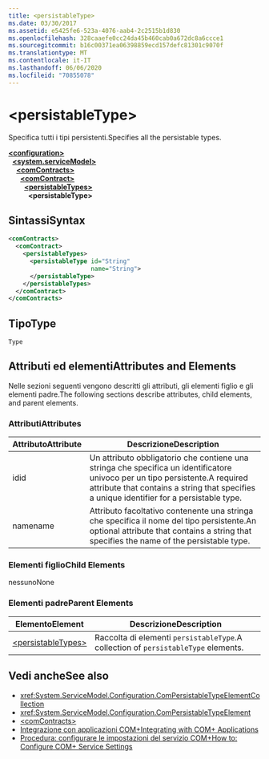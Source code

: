 ```yaml
---
title: <persistableType>
ms.date: 03/30/2017
ms.assetid: e5425fe6-523a-4076-aab4-2c2515b1d830
ms.openlocfilehash: 328caaefe0cc24da45b460cab0a672dc8a6ccce1
ms.sourcegitcommit: b16c00371ea06398859ecd157defc81301c9070f
ms.translationtype: MT
ms.contentlocale: it-IT
ms.lasthandoff: 06/06/2020
ms.locfileid: "70855078"
---
```

# \<persistableType>
<span data-ttu-id="7e756-101">Specifica tutti i tipi persistenti.</span><span class="sxs-lookup"><span data-stu-id="7e756-101">Specifies all the persistable types.</span></span>  
  
[**\<configuration>**](../configuration-element.md)\
&nbsp;&nbsp;[**\<system.serviceModel>**](system-servicemodel.md)\
&nbsp;&nbsp;&nbsp;&nbsp;[**\<comContracts>**](comcontracts.md)\
&nbsp;&nbsp;&nbsp;&nbsp;&nbsp;&nbsp;[**\<comContract>**](comcontract.md)\
&nbsp;&nbsp;&nbsp;&nbsp;&nbsp;&nbsp;&nbsp;&nbsp;[**\<persistableTypes>**](persistabletypes.md)\
&nbsp;&nbsp;&nbsp;&nbsp;&nbsp;&nbsp;&nbsp;&nbsp;&nbsp;&nbsp;**\<persistableType>**  
  
## <a name="syntax"></a><span data-ttu-id="7e756-102">Sintassi</span><span class="sxs-lookup"><span data-stu-id="7e756-102">Syntax</span></span>  
  
```xml  
<comContracts>
  <comContract>
    <persistableTypes>
      <persistableType id="String"
                       name="String">
      </persistableType>
    </persistableTypes>
  </comContract>
</comContracts>
```  
  
## <a name="type"></a><span data-ttu-id="7e756-103">Tipo</span><span class="sxs-lookup"><span data-stu-id="7e756-103">Type</span></span>  
 `Type`  
  
## <a name="attributes-and-elements"></a><span data-ttu-id="7e756-104">Attributi ed elementi</span><span class="sxs-lookup"><span data-stu-id="7e756-104">Attributes and Elements</span></span>  
 <span data-ttu-id="7e756-105">Nelle sezioni seguenti vengono descritti gli attributi, gli elementi figlio e gli elementi padre.</span><span class="sxs-lookup"><span data-stu-id="7e756-105">The following sections describe attributes, child elements, and parent elements.</span></span>  
  
### <a name="attributes"></a><span data-ttu-id="7e756-106">Attributi</span><span class="sxs-lookup"><span data-stu-id="7e756-106">Attributes</span></span>  
  
|<span data-ttu-id="7e756-107">Attributo</span><span class="sxs-lookup"><span data-stu-id="7e756-107">Attribute</span></span>|<span data-ttu-id="7e756-108">Descrizione</span><span class="sxs-lookup"><span data-stu-id="7e756-108">Description</span></span>|  
|---------------|-----------------|  
|<span data-ttu-id="7e756-109">id</span><span class="sxs-lookup"><span data-stu-id="7e756-109">id</span></span>|<span data-ttu-id="7e756-110">Un attributo obbligatorio che contiene una stringa che specifica un identificatore univoco per un tipo persistente.</span><span class="sxs-lookup"><span data-stu-id="7e756-110">A required attribute that contains a string that specifies a unique identifier for a persistable type.</span></span>|  
|<span data-ttu-id="7e756-111">name</span><span class="sxs-lookup"><span data-stu-id="7e756-111">name</span></span>|<span data-ttu-id="7e756-112">Attributo facoltativo contenente una stringa che specifica il nome del tipo persistente.</span><span class="sxs-lookup"><span data-stu-id="7e756-112">An optional attribute that contains a string that specifies the name of the persistable type.</span></span>|  
  
### <a name="child-elements"></a><span data-ttu-id="7e756-113">Elementi figlio</span><span class="sxs-lookup"><span data-stu-id="7e756-113">Child Elements</span></span>  
 <span data-ttu-id="7e756-114">nessuno</span><span class="sxs-lookup"><span data-stu-id="7e756-114">None</span></span>  
  
### <a name="parent-elements"></a><span data-ttu-id="7e756-115">Elementi padre</span><span class="sxs-lookup"><span data-stu-id="7e756-115">Parent Elements</span></span>  
  
|<span data-ttu-id="7e756-116">Elemento</span><span class="sxs-lookup"><span data-stu-id="7e756-116">Element</span></span>|<span data-ttu-id="7e756-117">Descrizione</span><span class="sxs-lookup"><span data-stu-id="7e756-117">Description</span></span>|  
|-------------|-----------------|  
|[\<persistableTypes>](persistabletypes.md)|<span data-ttu-id="7e756-118">Raccolta di elementi `persistableType`.</span><span class="sxs-lookup"><span data-stu-id="7e756-118">A collection of `persistableType` elements.</span></span>|  
  
## <a name="see-also"></a><span data-ttu-id="7e756-119">Vedi anche</span><span class="sxs-lookup"><span data-stu-id="7e756-119">See also</span></span>

- <xref:System.ServiceModel.Configuration.ComPersistableTypeElementCollection>
- <xref:System.ServiceModel.Configuration.ComPersistableTypeElement>
- [\<comContracts>](comcontracts.md)
- [<span data-ttu-id="7e756-120">Integrazione con applicazioni COM+</span><span class="sxs-lookup"><span data-stu-id="7e756-120">Integrating with COM+ Applications</span></span>](../../../wcf/feature-details/integrating-with-com-plus-applications.md)
- [<span data-ttu-id="7e756-121">Procedura: configurare le impostazioni del servizio COM+</span><span class="sxs-lookup"><span data-stu-id="7e756-121">How to: Configure COM+ Service Settings</span></span>](../../../wcf/feature-details/how-to-configure-com-service-settings.md)
